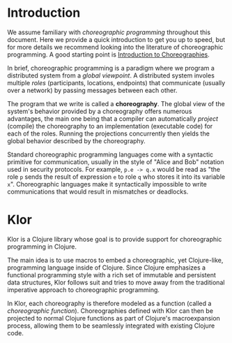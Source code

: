 # Introduction

We assume familiary with *choreographic programming* throughout this document.
Here we provide a quick introduction to get you up to speed, but for more details we recommend looking into the literature of choreographic programming.
A good starting point is [Introduction to Choreographies](https://doi.org/10.1017/9781108981491).

In brief, choreographic programming is a paradigm where we program a distributed system from a *global viewpoint*.
A distributed system involes multiple *roles* (participants, locations, endpoints) that communicate (usually over a network) by passing messages between each other.

The program that we write is called a **choreography**.
The global view of the system's behavior provided by a choreography offers numerous advantages, the main one being that a compiler can automatically *project* (compile) the choreography to an implementation (executable code) for each of the roles.
Running the projections concurrently then yields the global behavior described by the choreography.

Standard choreographic programming languages come with a syntactic primitive for communication, usually in the style of "Alice and Bob" notation used in security protocols.
For example, `p.e -> q.x` would be read as "the role `p` sends the result of expression `e` to role `q` who stores it into its variable `x`".
Choreographic languages make it syntactically impossible to write communications that would result in mismatches or deadlocks.

# Klor

Klor is a Clojure library whose goal is to provide support for choreographic programming in Clojure.

The main idea is to use macros to embed a choreographic, yet Clojure-like, programming language inside of Clojure.
Since Clojure emphasizes a functional programming style with a rich set of immutable and persistent data structures, Klor follows suit and tries to move away from the traditional imperative approach to choreographic programming.

In Klor, each choreography is therefore modeled as a function (called a *choreographic function*).
Choreographies defined with Klor can then be projected to normal Clojure functions as part of Clojure's macroexpansion process, allowing them to be seamlessly integrated with existing Clojure code.
